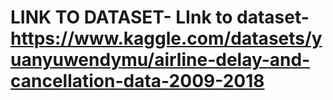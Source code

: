 # LINK TO DATASET- LInk to dataset- https://www.kaggle.com/datasets/yuanyuwendymu/airline-delay-and-cancellation-data-2009-2018

